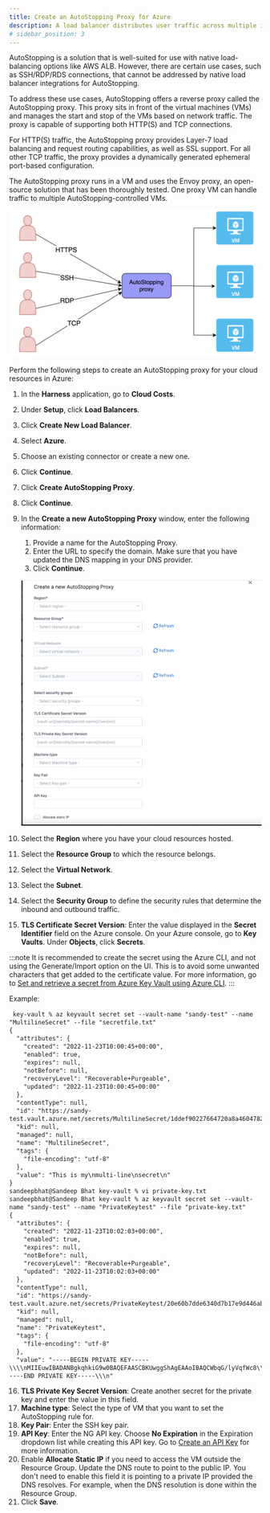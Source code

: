 ```yaml
---
title: Create an AutoStopping Proxy for Azure
description: A load balancer distributes user traffic across multiple instances of your applications. Load balancing reduces the chances of performance issues in your applications by spreading the load.
# sidebar_position: 3
---
```



AutoStopping is a solution that is well-suited for use with native load-balancing options like AWS ALB. However, there are certain use cases, such as SSH/RDP/RDS connections, that cannot be addressed by native load balancer integrations for AutoStopping.

To address these use cases, AutoStopping offers a reverse proxy called the AutoStopping proxy. This proxy sits in front of the virtual machines (VMs) and manages the start and stop of the VMs based on network traffic. The proxy is capable of supporting both HTTP(S) and TCP connections.

For HTTP(S) traffic, the AutoStopping proxy provides Layer-7 load balancing and request routing capabilities, as well as SSL support. For all other TCP traffic, the proxy provides a dynamically generated ephemeral port-based configuration.

The AutoStopping proxy runs in a VM and uses the Envoy proxy, an open-source solution that has been thoroughly tested. One proxy VM can handle traffic to multiple AutoStopping-controlled VMs.


  ![](./static/autostopping-proxy-architecture-diagram.png)


Perform the following steps to create an AutoStopping proxy for your cloud resources in Azure:



1. In the **Harness** application, go to **Cloud Costs**.
2. Under **Setup**, click **Load Balancers**.
3. Click **Create New Load Balancer**.
4. Select **Azure**. 
5. Choose an existing connector or create a new one.
6. Click **Continue**.
7. Click **Create AutoStopping Proxy**. 
8. Click **Continue**.
9. In the **Create a new AutoStopping Proxy** window, enter the following information:
    1. Provide a name for the AutoStopping Proxy.
    2. Enter the URL to specify the domain. Make sure that you have updated the DNS mapping in your DNS provider.
    3. Click **Continue**.

      ![](./static/azure-autoproxy-creation.png)

10. Select the **Region** where you have your cloud resources hosted.
11. Select the **Resource Group** to which the resource belongs.
12. Select the **Virtual Network**.
13. Select the **Subnet**.
14. Select the **Security Group** to define the security rules that determine the inbound and outbound traffic.
15. **TLS Certificate Secret Version**: Enter the value displayed in the **Secret Identifier** field on the Azure console. 
On your Azure console, go to **Key Vaults**. Under **Objects**, click **Secrets**. 


:::note
It is recommended to create the secret using the Azure CLI, and not using the Generate/Import option on the UI. This is to avoid some unwanted characters that get added to the certificate value. For more information, go to [Set and retrieve a secret from Azure Key Vault using Azure CLI](https://learn.microsoft.com/en-us/azure/key-vault/secrets/quick-create-cli).
:::


Example:
       
```
 key-vault % az keyvault secret set --vault-name "sandy-test" --name "MultilineSecret" --file "secretfile.txt"
{
  "attributes": {
    "created": "2022-11-23T10:00:45+00:00",
    "enabled": true,
    "expires": null,
    "notBefore": null,
    "recoveryLevel": "Recoverable+Purgeable",
    "updated": "2022-11-23T10:00:45+00:00"
  },
  "contentType": null,
  "id": "https://sandy-test.vault.azure.net/secrets/MultilineSecret/1ddef90227664720a8a4604782a15f38",
  "kid": null,
  "managed": null,
  "name": "MultilineSecret",
  "tags": {
    "file-encoding": "utf-8"
  },
  "value": "This is my\nmulti-line\nsecret\n"
}
sandeepbhat@Sandeep Bhat key-vault % vi private-key.txt
sandeepbhat@Sandeep Bhat key-vault % az keyvault secret set --vault-name "sandy-test" --name "PrivateKeytest" --file "private-key.txt"
{
  "attributes": {
    "created": "2022-11-23T10:02:03+00:00",
    "enabled": true,
    "expires": null,
    "notBefore": null,
    "recoveryLevel": "Recoverable+Purgeable",
    "updated": "2022-11-23T10:02:03+00:00"
  },
  "contentType": null,
  "id": "https://sandy-test.vault.azure.net/secrets/PrivateKeytest/20e60b7dde6340d7b17e9d446abfc984",
  "kid": null,
  "managed": null,
  "name": "PrivateKeytest",
  "tags": {
    "file-encoding": "utf-8"
  },
  "value": "-----BEGIN PRIVATE KEY-----\\\\nMIIEuwIBADANBgkqhkiG9w0BAQEFAASCBKUwggShAgEAAoIBAQCWbqG/lyVqfWc8\\\\nevvGzSVlTzK2ybCtx5kKQadbDV5XYfo9eZpmOINo3v/S1dMHSTr5PXQx9UTuDk7E\\\\nbOGtMfJBnmcU3ZJI48mWcPFQu8d5M2p14WRWLwIuETa3x4XSjrFLR9N2oqLOlZM6\\\\nX8Tavl9R/flPER+Gmpwh7+LeHf3xInlNNBh1CUd25BqR2nVml8kI3/0zPz+SjsbM\\\\n/8QkT8XY415zpQ0n+vIV/gy9FIsCrFMJuqBwBTULpb7UeezstOjVu7rFTgd/T8EB\\\\nt3D9ZNrfAEAyN7HyCv1c7ORtebTAE/Tb3kFVeQw6Rs8w2WYp2Hzd0W4aR1/jOIsm\\\\n94P+/2LhAgMBAAECgf8b/NlQbQtW6gRWxeRtv8farjn+CiyPjtINjNqMjrnGI+z6\\\\nzbDJBPiHj7n6AP9WYQZSgU6gK8T/1niPBBUOCWq7LucA6s2trs0+Ykcc+NLLZaJM\\\\nMIQbgHrw8u+6KhCryd5n1UdQah6Z1zxuLb7zVcKbmUYICGRUFr7I6zV2CpgM+xs+\\\\nPmQn48200yneiIMyDRWSMbenVUV6Z6HYXRN0Ud9St4HYK4bffjYZnhXtt/rsiL8W\\\\nr+pCRjCAw+8MMBLMDyffewnhfhhgyoqaTrJfe5/M/9o3g5SPfdQRnIaRH+y8w0KJ\\\\ns5i8837c4yxA6kFsc4dh9F/URiwEk9TmhtrBeFECgYEA0oqW7xL0JsWLkF9XLusE\\\\nFavLhG8lPwumdcL/LTG72usW2zA8qq7VcbkZ5dVKIk2h+d7AZ0ucy2hGZCDsLxXE\\\\np/W+H2p9d2GkDcs3Mbu2i1NgKXWdIzzsf2ReoU86Q5NLCpkTYG+Kxe5B5EqT2r8y\\\\n7Vp0AApgf6ad6y4Er0EA1lECgYEAtumUtor3RPLbJ2YPuXCNeLQFpBFLm3bMfaaF\\\\n3Kg0DofTBgkwxmS0cd2TcvVLSpSUcI92oZ1mYjD5WRBgxVVogCAXhe2a1MIf9fu4\\\\nQpY+GmwIbvng6ofaW7IQvor5i/CKq8ZZA8GM5f1Hk1DCPKshcBErzzXTS93Um9X3\\\\nfBVzT5ECgYEAhzxeFtKl4QGi0+lppslupjzjTP3XfteM5LeMEQuRDt1SoRgq37fN\\\\ngm7TI74NEFutX0Klc7Qt0rn3/PjovJXO69P9e1B7puMg7XtKyLc6WeQEMJ1Lggbw\\\\nIiPmZNbvJdjGqtgIijkbemfAC1OcBTYrECq5uAzyTwxHA3lbqPaoAwECgYAG+6fn\\\\nyCpkgXkIagcTp05fW1AT0W03hDOOYHsfz3QdUeYmhtdL27Bf4HuumdrEACQin/eB\\\\neAbenMwIMG3hWr9glNkRDd8pXDfoJjIEqMO6MoGn6vZBPeqCMawd+iRIyWgh4rKn\\\\nSA5fAWpoH18q/cWLB7zKbl2gudlSEbsfC5qZYQKBgE9UPogOiPyMker4OaQwOitO\\\\nfQGJHVJ3FvExQJwTp688tKHseJi911ma3mrig0+tZoCIvYRBIvRWJeTeaQdutE7c\\\\nuByUcIW8UbWf67cg1D97671yRuJewfWxXKd8LeW2sTNeZkP3zd9w5iWSAOlcykwV\\\\nAxTgo9BODfuP3rCgIwN3\\\\n-----END PRIVATE KEY-----\\\n"

```


16. **TLS Private Key Secret Version**: Create another secret for the private key and enter the value in this field.
17. **Machine type**: Select the type of VM that you want to set the AutoStopping rule for.
18. **Key Pair**: Enter the SSH key pair.
19. **API Key**: Enter the NG API key. Choose **No Expiration** in the Expiration dropdown list while creating this API key. Go to [Create an API Key](/docs/platform/Resource-Development/16_APIs/api-quickstart.md) for more information.
20. Enable **Allocate Static IP** if you need to access the VM outside the Resource Group. Update the DNS route to point to the public IP. You don't need to enable this field it is pointing to a private IP provided the DNS resolves. For example, when the DNS resolution is done within the Resource Group.
21. Click **Save**.